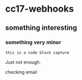 # cc17-webhooks

## something interesting

### something very minor

```this is a code block capture```

Just not enough.

checking email
